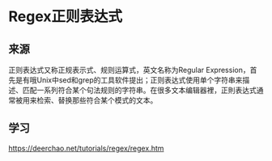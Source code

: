 # Regex正则表达式
## 来源
正则表达式又称正规表示式、规则运算式，英文名称为Regular Expression，首先是有哦Unix中sed和grep的工具软件提出；正则表达式使用单个字符串来描述、匹配一系列符合某个句法规则的字符串。在很多文本编辑器裡，正則表达式通常被用来检索、替换那些符合某个模式的文本。
## 学习
https://deerchao.net/tutorials/regex/regex.htm